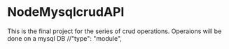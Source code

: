 # NodeMysqlcrudAPI
This is the final project for the series of crud operations. Operaions will be done on a mysql DB
//"type": "module",
